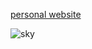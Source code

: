 [personal website](https://kkfuri.now.sh/)

![sky](https://images.unsplash.com/photo-1588826967064-3cb37f328a7c?raw=true)

<!--
**kkfuri/kkfuri** is a ✨ _special_ ✨ repository because its `README.md` (this file) appears on your GitHub profile.

Here are some ideas to get you started:

- 🔭 I’m currently working on ...
- 🌱 I’m currently learning ...
- 👯 I’m looking to collaborate on ...
- 🤔 I’m looking for help with ...
- 💬 Ask me about ...
- 📫 How to reach me: ...
- 😄 Pronouns: ...
- ⚡ Fun fact: ...
-->
